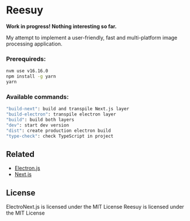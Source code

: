 # Reesuy

**Work in progress! Nothing interesting so far.**

My attempt to implement a user-friendly, fast and multi-platform image processing application.

### Prerequireds:
```bash
nvm use v16.16.0
npm install -g yarn
yarn
```

### Available commands:

```bash
"build-next": build and transpile Next.js layer
"build-electron": transpile electron layer
"build": build both layers
"dev": start dev version
"dist": create production electron build
"type-check": check TypeScript in project
```

## Related
- [Electron.js](https://www.electronjs.org)
- [Next.js](https://nextjs.org)

## License
ElectroNext.js is licensed under the MIT License
Reesuy is licensed under the MIT License
